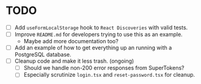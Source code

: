 # TODO

- [ ] Add `useFormLocalStorage` hook to `React Discoveries` with valid tests.
- [ ] Improve `README.md` for developers trying to use this as an example.
  - Maybe add more documentation too?
- [ ] Add an example of how to get everything up an running with a PostgreSQL database.
- [ ] Cleanup code and make it less trash. (ongoing)
  - [ ] Should we handle non-200 error responses from SuperTokens?
  - [ ] Especially scrutinize `login.tsx` and `reset-password.tsx` for cleanup.
